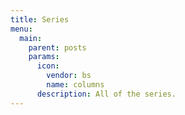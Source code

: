 ```yaml
---
title: Series
menu:
  main:
    parent: posts
    params:
      icon:
        vendor: bs
        name: columns
      description: All of the series.
---
```

